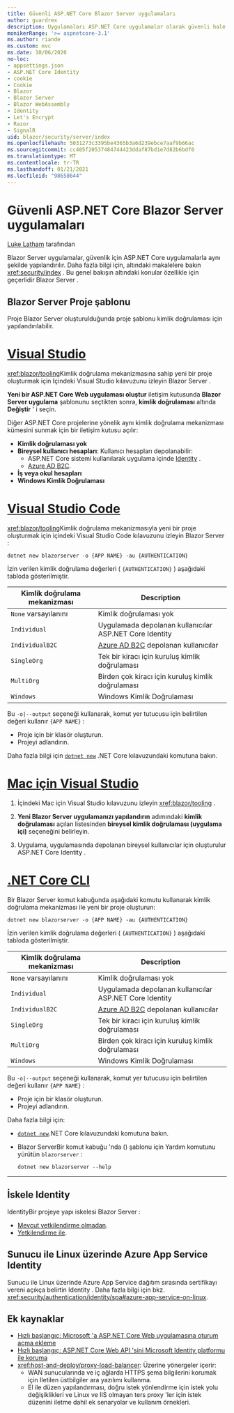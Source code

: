 ```yaml
---
title: Güvenli ASP.NET Core Blazor Server uygulamaları
author: guardrex
description: Uygulamaları ASP.NET Core uygulamalar olarak güvenli hale getirme hakkında bilgi edinin Blazor Server .
monikerRange: '>= aspnetcore-3.1'
ms.author: riande
ms.custom: mvc
ms.date: 10/06/2020
no-loc:
- appsettings.json
- ASP.NET Core Identity
- cookie
- Cookie
- Blazor
- Blazor Server
- Blazor WebAssembly
- Identity
- Let's Encrypt
- Razor
- SignalR
uid: blazor/security/server/index
ms.openlocfilehash: 5031273c3395be4365b3a6d239ebce7aaf9b66ac
ms.sourcegitcommit: cc405f20537484744423ddaf87bd1e7d82b6bdf0
ms.translationtype: MT
ms.contentlocale: tr-TR
ms.lasthandoff: 01/21/2021
ms.locfileid: "98658644"
---
```

# <a name="secure-aspnet-core-no-locblazor-server-apps"></a>Güvenli ASP.NET Core Blazor Server uygulamaları

[Luke Latham](https://github.com/guardrex) tarafından

Blazor Server uygulamalar, güvenlik için ASP.NET Core uygulamalarla aynı şekilde yapılandırılır. Daha fazla bilgi için, altındaki makalelere bakın <xref:security/index> . Bu genel bakışın altındaki konular özellikle için geçerlidir Blazor Server .

## <a name="no-locblazor-server-project-template"></a>Blazor Server Proje şablonu

Proje Blazor Server oluşturulduğunda proje şablonu kimlik doğrulaması için yapılandırılabilir.

# <a name="visual-studio"></a>[Visual Studio](#tab/visual-studio)

<xref:blazor/tooling>Kimlik doğrulama mekanizmasına sahip yeni bir proje oluşturmak için Içindeki Visual Studio kılavuzunu izleyin Blazor Server .

**Yeni bir ASP.NET Core Web uygulaması oluştur** iletişim kutusunda **Blazor Server uygulama** şablonunu seçtikten sonra, **kimlik doğrulaması** altında **Değiştir** ' i seçin.

Diğer ASP.NET Core projelerine yönelik aynı kimlik doğrulama mekanizması kümesini sunmak için bir iletişim kutusu açılır:

* **Kimlik doğrulaması yok**
* **Bireysel kullanıcı hesapları**: Kullanıcı hesapları depolanabilir:
  * ASP.NET Core sistemi kullanılarak uygulama içinde [Identity](xref:security/authentication/identity) .
  * [Azure AD B2C](xref:security/authentication/azure-ad-b2c).
* **İş veya okul hesapları**
* **Windows Kimlik Doğrulaması**

# <a name="visual-studio-code"></a>[Visual Studio Code](#tab/visual-studio-code)

<xref:blazor/tooling>Kimlik doğrulama mekanizmasıyla yeni bir proje oluşturmak için içindeki Visual Studio Code kılavuzunu izleyin Blazor Server :

```dotnetcli
dotnet new blazorserver -o {APP NAME} -au {AUTHENTICATION}
```

İzin verilen kimlik doğrulama değerleri ( `{AUTHENTICATION}` ) aşağıdaki tabloda gösterilmiştir.

| Kimlik doğrulama mekanizması | Description |
| ------------------------ | ----------- |
| `None` varsayılanını         | Kimlik doğrulaması yok |
| `Individual`             | Uygulamada depolanan kullanıcılar ASP.NET Core Identity |
| `IndividualB2C`          | [Azure AD B2C](xref:security/authentication/azure-ad-b2c) depolanan kullanıcılar |
| `SingleOrg`              | Tek bir kiracı için kuruluş kimlik doğrulaması |
| `MultiOrg`               | Birden çok kiracı için kuruluş kimlik doğrulaması |
| `Windows`                | Windows Kimlik Doğrulaması |

Bu `-o|--output` seçeneği kullanarak, komut yer tutucusu için belirtilen değeri kullanır `{APP NAME}` :

* Proje için bir klasör oluşturun.
* Projeyi adlandırın.

Daha fazla bilgi için [`dotnet new`](/dotnet/core/tools/dotnet-new) .NET Core kılavuzundaki komutuna bakın.

# <a name="visual-studio-for-mac"></a>[Mac için Visual Studio](#tab/visual-studio-mac)

1. İçindeki Mac için Visual Studio kılavuzunu izleyin <xref:blazor/tooling> .

1. **Yeni Blazor Server uygulamanızı yapılandırın** adımındaki **kimlik doğrulaması** açılan listesinden **bireysel kimlik doğrulaması (uygulama içi)** seçeneğini belirleyin.

1. Uygulama, uygulamasında depolanan bireysel kullanıcılar için oluşturulur ASP.NET Core Identity .

# <a name="net-core-cli"></a>[.NET Core CLI](#tab/netcore-cli/)

Bir Blazor Server komut kabuğunda aşağıdaki komutu kullanarak kimlik doğrulama mekanizması ile yeni bir proje oluşturun:

```dotnetcli
dotnet new blazorserver -o {APP NAME} -au {AUTHENTICATION}
```

İzin verilen kimlik doğrulama değerleri ( `{AUTHENTICATION}` ) aşağıdaki tabloda gösterilmiştir.

| Kimlik doğrulama mekanizması | Description |
| ------------------------ | ----------- |
| `None` varsayılanını         | Kimlik doğrulaması yok |
| `Individual`             | Uygulamada depolanan kullanıcılar ASP.NET Core Identity |
| `IndividualB2C`          | [Azure AD B2C](xref:security/authentication/azure-ad-b2c) depolanan kullanıcılar |
| `SingleOrg`              | Tek bir kiracı için kuruluş kimlik doğrulaması |
| `MultiOrg`               | Birden çok kiracı için kuruluş kimlik doğrulaması |
| `Windows`                | Windows Kimlik Doğrulaması |

Bu `-o|--output` seçeneği kullanarak, komut yer tutucusu için belirtilen değeri kullanır `{APP NAME}` :

* Proje için bir klasör oluşturun.
* Projeyi adlandırın.

Daha fazla bilgi için:

* [`dotnet new`](/dotnet/core/tools/dotnet-new).NET Core kılavuzundaki komutuna bakın.
* Blazor ServerBir komut kabuğu 'nda () şablonu için Yardım komutunu yürütün `blazorserver` :

  ```dotnetcli
  dotnet new blazorserver --help
  ```

---

## <a name="scaffold-no-locidentity"></a>İskele Identity

IdentityBir projeye yapı iskelesi Blazor Server :

* [Mevcut yetkilendirme olmadan](xref:security/authentication/scaffold-identity#scaffold-identity-into-a-blazor-server-project-without-existing-authorization).
* [Yetkilendirme ile](xref:security/authentication/scaffold-identity#scaffold-identity-into-a-blazor-server-project-with-authorization).

## <a name="azure-app-service-on-linux-with-no-locidentity-server"></a>Sunucu ile Linux üzerinde Azure App Service Identity

Sunucu ile Linux üzerinde Azure App Service dağıtım sırasında sertifikayı vereni açıkça belirtin Identity . Daha fazla bilgi için bkz. <xref:security/authentication/identity/spa#azure-app-service-on-linux>.

## <a name="additional-resources"></a>Ek kaynaklar

* [Hızlı başlangıç: Microsoft 'a ASP.NET Core Web uygulamasına oturum açma ekleme](/azure/active-directory/develop/quickstart-v2-aspnet-core-webapp)
* [Hızlı başlangıç: ASP.NET Core Web API 'sini Microsoft Identity platformu ile koruma](/azure/active-directory/develop/quickstart-v2-aspnet-core-web-api)
* <xref:host-and-deploy/proxy-load-balancer>: Üzerine yönergeler içerir:
  * WAN sunucularında ve iç ağlarda HTTPS şema bilgilerini korumak için Iletilen üstbilgiler ara yazılımı kullanma.
  * El ile düzen yapılandırması, doğru istek yönlendirme için istek yolu değişiklikleri ve Linux ve IIS olmayan ters proxy 'ler için istek düzenini iletme dahil ek senaryolar ve kullanım örnekleri.
